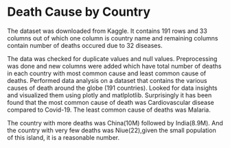 # Death Cause by Country

The dataset was downloaded from Kaggle. It contains 191 rows and 33 columns out of which one column is country name and remaining columns contain number of deaths occured due to 32 diseases.

The data was checked for duplicate values and null values. Preprocessing was done and new columns were added which have total number of deaths in each country with most common cause and least common cause of deaths.
Performed data analysis on a dataset that contains the various causes of death around the globe (191 countries). Looked for data insights and visualized them using plotly and matlplotlib.
Surprisingly it has been found that the most common cause of death was Cardiovascular disease compared to Covid-19. The least common cause of deaths was Malaria.

The country with more deaths was China(10M) followed by India(8.9M). And the country with very few deaths was Niue(22),given the small population of this island, it is a reasonable number.
